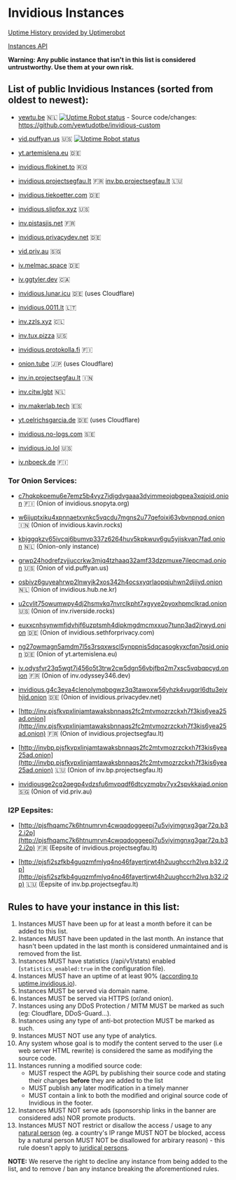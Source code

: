 # Invidious Instances

[Uptime History provided by Uptimerobot](https://stats.uptimerobot.com/89VnzSKAn)

[Instances API](https://api.invidious.io/)

**Warning: Any public instance that isn't in this list is considered untrustworthy. Use them at your own risk.**

## List of public Invidious Instances (sorted from oldest to newest):

* [yewtu.be](https://yewtu.be) 🇳🇱 [![Uptime Robot status](https://img.shields.io/uptimerobot/status/m783898765-2a4efa67aa8d1c7be6b1dd9d)](https://uptime.invidious.io/784257752) - Source code/changes: https://github.com/yewtudotbe/invidious-custom

* [vid.puffyan.us](https://vid.puffyan.us) 🇺🇸 [![Uptime Robot status](https://img.shields.io/uptimerobot/status/m786947233-1131c3f67b9a20621b1926d3?style=plastic)](https://stats.uptimerobot.com/n7A08HGVl6/786947233)

* [yt.artemislena.eu](https://yt.artemislena.eu) 🇩🇪

* [invidious.flokinet.to](https://invidious.flokinet.to) 🇷🇴

* [invidious.projectsegfau.lt](https://invidious.projectsegfau.lt) 🇫🇷 [inv.bp.projectsegfau.lt](https://inv.bp.projectsegfau.lt) 🇱🇺

* [invidious.tiekoetter.com](https://invidious.tiekoetter.com) 🇩🇪

* [invidious.slipfox.xyz](https://invidious.slipfox.xyz) 🇺🇸

* [inv.pistasjis.net](https://inv.pistasjis.net) 🇫🇷

* [invidious.privacydev.net](https://invidious.privacydev.net) 🇩🇪 

* [vid.priv.au](https://vid.priv.au) 🇸🇬

* [iv.melmac.space](https://iv.melmac.space) 🇩🇪

* [iv.ggtyler.dev](https://iv.ggtyler.dev) 🇨🇦

* [invidious.lunar.icu](https://invidious.lunar.icu) 🇩🇪 (uses Cloudflare) 

* [invidious.0011.lt](https://invidious.0011.lt) 🇱🇹 

* [inv.zzls.xyz](https://inv.zzls.xyz) 🇨🇱 

* [inv.tux.pizza](https://inv.tux.pizza) 🇺🇸 

* [invidious.protokolla.fi](https://invidious.protokolla.fi) 🇫🇮 

* [onion.tube](https://onion.tube) 🇯🇵 (uses Cloudflare)  

* [inv.in.projectsegfau.lt](https://inv.in.projectsegfau.lt) 🇮🇳  

* [inv.citw.lgbt](https://inv.citw.lgbt) 🇳🇱  

* [inv.makerlab.tech](https://inv.makerlab.tech) 🇪🇸  

* [yt.oelrichsgarcia.de](https://yt.oelrichsgarcia.de) 🇩🇪  (uses Cloudflare)  

* [invidious.no-logs.com](https://invidious.no-logs.com) 🇸🇪 

* [invidious.io.lol](https://invidious.io.lol) 🇺🇸

* [iv.nboeck.de](https://iv.nboeck.de) 🇫🇮

### Tor Onion Services:
* [c7hqkpkpemu6e7emz5b4vyz7idjgdvgaaa3dyimmeojqbgpea3xqjoid.onion](http://c7hqkpkpemu6e7emz5b4vyz7idjgdvgaaa3dyimmeojqbgpea3xqjoid.onion) 🇫🇮 (Onion of invidious.snopyta.org)

* [w6ijuptxiku4xpnnaetxvnkc5vqcdu7mgns2u77qefoixi63vbvnpnqd.onion](http://w6ijuptxiku4xpnnaetxvnkc5vqcdu7mgns2u77qefoixi63vbvnpnqd.onion) 🇮🇳 (Onion of invidious.kavin.rocks)

* [kbjggqkzv65ivcqj6bumvp337z6264huv5kpkwuv6gu5yjiskvan7fad.onion](http://kbjggqkzv65ivcqj6bumvp337z6264huv5kpkwuv6gu5yjiskvan7fad.onion) 🇳🇱 (Onion-only instance)

* [grwp24hodrefzvjjuccrkw3mjq4tzhaaq32amf33dzpmuxe7ilepcmad.onion](http://grwp24hodrefzvjjuccrkw3mjq4tzhaaq32amf33dzpmuxe7ilepcmad.onion) 🇺🇸 (Onion of vid.puffyan.us)

* [osbivz6guyeahrwp2lnwyjk2xos342h4ocsxyqrlaopqjuhwn2djiiyd.onion](http://osbivz6guyeahrwp2lnwyjk2xos342h4ocsxyqrlaopqjuhwn2djiiyd.onion) 🇳🇱 (Onion of invidious.hub.ne.kr)

* [u2cvlit75owumwpy4dj2hsmvkq7nvrclkpht7xgyye2pyoxhpmclkrad.onion](http://u2cvlit75owumwpy4dj2hsmvkq7nvrclkpht7xgyye2pyoxhpmclkrad.onion) 🇺🇸 (Onion of inv.riverside.rocks)

* [euxxcnhsynwmfidvhjf6uzptsmh4dipkmgdmcmxxuo7tunp3ad2jrwyd.onion](http://euxxcnhsynwmfidvhjf6uzptsmh4dipkmgdmcmxxuo7tunp3ad2jrwyd.onion/) 🇩🇪 (Onion of invidious.sethforprivacy.com)

* [ng27owmagn5amdm7l5s3rsqxwscl5ynppnis5dqcasogkyxcfqn7psid.onion](http://ng27owmagn5amdm7l5s3rsqxwscl5ynppnis5dqcasogkyxcfqn7psid.onion) 🇩🇪 (Onion of yt.artemislena.eu)

* [iv.odysfvr23q5wgt7i456o5t3trw2cw5dgn56vbjfbq2m7xsc5vqbqpcyd.onion](http://iv.odysfvr23q5wgt7i456o5t3trw2cw5dgn56vbjfbq2m7xsc5vqbqpcyd.onion) 🇫🇷 (Onion of inv.odyssey346.dev)

* [invidious.g4c3eya4clenolymqbpgwz3q3tawoxw56yhzk4vugqrl6dtu3ejvhjid.onion](http://invidious.g4c3eya4clenolymqbpgwz3q3tawoxw56yhzk4vugqrl6dtu3ejvhjid.onion) 🇩🇪 (Onion of invidious.privacydev.net)

* [http://inv.pjsfkvpxlinjamtawaksbnnaqs2fc2mtvmozrzckxh7f3kis6yea25ad.onion](http://inv.pjsfkvpxlinjamtawaksbnnaqs2fc2mtvmozrzckxh7f3kis6yea25ad.onion) 🇫🇷 (Onion of invidious.projectsegfau.lt)

* [http://invbp.pjsfkvpxlinjamtawaksbnnaqs2fc2mtvmozrzckxh7f3kis6yea25ad.onion](http://invbp.pjsfkvpxlinjamtawaksbnnaqs2fc2mtvmozrzckxh7f3kis6yea25ad.onion) 🇱🇺 (Onion of inv.bp.projectsegfau.lt)

* [invidiousge2cq2qegp4vdzsfu6mvpqdf6dtcyzmqbv7yx2spvkkajad.onion](http://invidiousge2cq2qegp4vdzsfu6mvpqdf6dtcyzmqbv7yx2spvkkajad.onion) 🇸🇬 (Onion of vid.priv.au)

### I2P Eepsites:

* [http://pjsfhqamc7k6htnumrvn4cwqqdoggeepj7u5viyimgnxg3gar72q.b32.i2p](http://pjsfhqamc7k6htnumrvn4cwqqdoggeepj7u5viyimgnxg3gar72q.b32.i2p) 🇫🇷 (Eepsite of invidious.projectsegfau.lt)

* [http://pjsfi2szfkb4guqzmfmlyq4no46fayertjrwt4h2uughccrh2lvq.b32.i2p](http://pjsfi2szfkb4guqzmfmlyq4no46fayertjrwt4h2uughccrh2lvq.b32.i2p) 🇱🇺 (Eepsite of inv.bp.projectsegfau.lt)

## Rules to have your instance in this list:

1. Instances MUST have been up for at least a month before it can be added to this list.
2. Instances MUST have been updated in the last month. An instance that hasn't been updated in the last month is considered unmaintained and is removed from the list.
3. Instances MUST have statistics (/api/v1/stats) enabled (`statistics_enabled:true` in the configuration file).
4. Instances MUST have an uptime of at least 90% ([according to uptime.invidious.io](https://uptime.invidious.io/)).
5. Instances MUST be served via domain name.
6. Instances MUST be served via HTTPS (or/and onion).
7. Instances using any DDoS Protection / MITM MUST be marked as such (eg: Cloudflare, DDoS-Guard...).
8. Instances using any type of anti-bot protection MUST be marked as such.
9. Instances MUST NOT use any type of analytics.
10. Any system whose goal is to modify the content served to the user (i.e web server HTML rewrite) is considered the same as modifying the source code.
11. Instances running a modified source code:
    - MUST respect the AGPL by publishing their source code and stating their changes **before** they are added to the list
    - MUST publish any later modification in a timely manner
    - MUST contain a link to both the modified and original source code of Invidious in the footer.
12. Instances MUST NOT serve ads (sponsorship links in the banner are considered ads) NOR promote products.
13. Instances MUST NOT restrict or disallow the access / usage to any [natural person](https://en.wikipedia.org/wiki/Natural_person) (eg. a country's IP range MUST NOT be blocked, access by a natural person MUST NOT be disallowed for arbirary reason) - this rule doesn't apply to [juridical persons](https://en.wikipedia.org/wiki/Juridical_person).

**NOTE:** We reserve the right to decline any instance from being added to the list, and to remove / ban any instance breaking the aforementioned rules.
